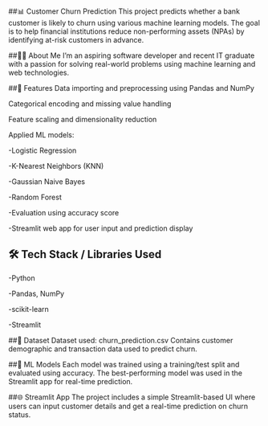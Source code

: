 ##📊 Customer Churn Prediction
This project predicts whether a bank customer is likely to churn using various machine learning models. The goal is to help financial institutions reduce non-performing assets (NPAs) by identifying at-risk customers in advance.

##🙋‍♀️ About Me
I’m an aspiring software developer and recent IT graduate with a passion for solving real-world problems using machine learning and web technologies.



##🚀 Features
Data importing and preprocessing using Pandas and NumPy

Categorical encoding and missing value handling

Feature scaling and dimensionality reduction

Applied ML models:

 -Logistic Regression

 -K-Nearest Neighbors (KNN)

 -Gaussian Naive Bayes

 -Random Forest

 -Evaluation using accuracy score

 -Streamlit web app for user input and prediction display

## 🛠️ Tech Stack / Libraries Used
 -Python

 -Pandas, NumPy

 -scikit-learn

 -Streamlit

##📁 Dataset
Dataset used: churn_prediction.csv
Contains customer demographic and transaction data used to predict churn.

##🧠 ML Models
Each model was trained using a training/test split and evaluated using accuracy. The best-performing model was used in the Streamlit app for real-time prediction.

##🌐 Streamlit App
The project includes a simple Streamlit-based UI where users can input customer details and get a real-time prediction on churn status.




